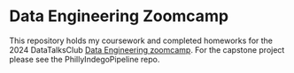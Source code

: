# Data Engineering Zoomcamp

This repository holds my coursework and completed homeworks for the 2024 DataTalksClub [Data Engineering zoomcamp](https://github.com/DataTalksClub/data-engineering-zoomcamp). For the capstone project please see the PhillyIndegoPipeline repo.
